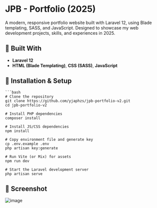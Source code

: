 # JPB - Portfolio (2025)

A modern, responsive portfolio website built with Laravel 12, using Blade templating, SASS, and JavaScript. Designed to showcase my web development projects, skills, and experiences in 2025.

## 🔧 Built With

- **Laravel 12**
- **HTML (Blade Templating)**, **CSS (SASS)**, **JavaScript**

## 🚀 Installation & Setup

    ```bash
    # Clone the repository
    git clone https://github.com/yjaphzs/jpb-portfolio-v2.git
    cd jpb-portfolio-v2
    
    # Install PHP dependencies
    composer install
    
    # Install JS/CSS dependencies
    npm install
    
    # Copy environment file and generate key
    cp .env.example .env
    php artisan key:generate
    
    # Run Vite (or Mix) for assets
    npm run dev
    
    # Start the Laravel development server
    php artisan serve

## 📸 Screenshot
![image](https://github.com/user-attachments/assets/39177261-794b-45e4-ad8f-5238c1607bf7)
